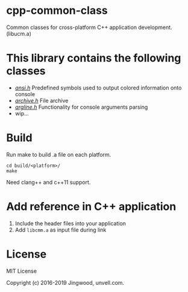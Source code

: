 # cpp-common-class

Common classes for cross-platform C++ application development. (libucm.a)

# This library contains the following classes

- [*ansi.h*](src/ansi.h) Predefined symbols used to output colored information onto console
- [*archive.h*](src/archive.h) File archive
- [*argline.h*](src/argline.h) Functionality for console arguments parsing
- wip...

# Build

Run make to build .a file on each platform.

```shell
cd build/<platform>/
make
```

Need clang++ and c++11 support.

# Add reference in C++ application

1. Include the header files into your application
2. Add `libcmm.a` as input file during link

# License

MIT License

Copyright (c) 2016-2019 Jingwood, unvell.com.
